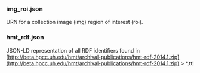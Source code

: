 ### img_roi.json
URN for a collection image (img) region of interest (roi).

### hmt_rdf.json
JSON-LD representation of all RDF identifiers found in [http://beta.hpcc.uh.edu/hmt/archival-publications/hmt-rdf-2014.1.zip](http://beta.hpcc.uh.edu/hmt/archival-publications/hmt-rdf-2014.1.zip) > *.ttl